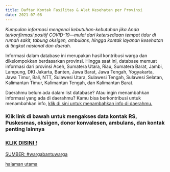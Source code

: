 ```yaml
---
title: Daftar Kontak Fasilitas & Alat Kesehatan per Provinsi
date: 2021-07-08
---
```


_Kumpulan informasi mengenai kebutuhan-kebutuhan jika Anda terkonfirmasi positif COVID-19—mulai dari ketersediaan tempat tidur di rumah sakit, tabung oksigen, ambulans, hingga kontak layanan kesehatan di tingkat nasional dan daerah._

Informasi dalam database ini merupakan hasil kontribusi warga dan dikelompokkan berdasarkan provinsi. Hingga saat ini, database memuat informasi dari provinsi Aceh, Sumatera Utara, Riau, Sumatera Barat, Jambi, Lampung, DKI Jakarta, Banten, Jawa Barat, Jawa Tengah, Yogyakarta, Jawa Timur, Bali, NTT, Sulawesi Utara, Sulawesi Tengah, Sulawesi Selatan, Kalimantan Timur, Kalimantan Tengah, dan Kalimantan Barat.

Daerahmu belum ada dalam list database? Atau ingin menambahkan informasi yang ada di daerahmu? Kamu bisa berkontribusi untuk menambahkan info,
[klik di sini untuk menambahkan info di daerahmu.](https://www.google.com/url?q=https://forms.gle/Z3obzzcf9tY36MCH7&sa=D&source=editors&ust=1625737333225000&usg=AOvVaw3DZC_bcUlVMo1_YLB4LJQD)

### Klik link di bawah untuk mengakses data kontak RS, Puskesmas, oksigen, donor konvalesen, ambulans, dan kontak penting lainnya

### [KLIK DISINI !](https://www.google.com/url?q=https://docs.google.com/spreadsheets/d/1RIcSiQqPCw-6H55QIYwblIQDPpFQmDNC73ukFa05J7c/edit?usp%3Dsharing&sa=D&source=editors&ust=1625737333226000&usg=AOvVaw2bjWTJQU2d_MWRyEDsccPP)

[SUMBER: #wargabantuwarga](www.wargabantuwarga.com)

[halaman utama](/)
